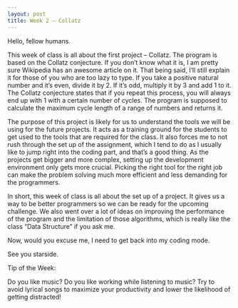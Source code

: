 ```yaml
---
layout: post
title: Week 2 – Collatz
---
```

Hello, fellow humans.

This week of class is all about the first project – Collatz. The program is based on the Collatz conjecture. If you don’t know what it is, I am pretty sure Wikipedia has an awesome article on it. That being said, I’ll still explain it for those of you who are too lazy to type. If you take a positive natural number and it’s even, divide it by 2. If it’s odd, multiply it by 3 and add 1 to it. The Collatz conjecture states that if you repeat this process, you will always end up with 1 with a certain number of cycles. The program is supposed to calculate the maximum cycle length of a range of numbers and returns it. 

The purpose of this project is likely for us to understand the tools we will be using for the future projects. It acts as a training ground for the students to get used to the tools that are required for the class. It also forces me to not rush through the set up of the assignment, which I tend to do as I usually like to jump right into the coding part, and that’s a good thing. As the projects get bigger and more complex, setting up the development environment only gets more crucial. Picking the right tool for the right job can make the problem solving much more efficient and less demanding for the programmers.

In short, this week of class is all about the set up of a project. It gives us a way to be better programmers so we can be ready for the upcoming challenge. We also went over a lot of ideas on improving the performance of the program and the limitation of those algorithms, which is really like the class “Data Structure” if you ask me. 

Now, would you excuse me, I need to get back into my coding mode.

See you starside.

Tip of the Week:

Do you like music? Do you like working while listening to music? Try to avoid lyrical songs to maximize your productivity and lower the likelihood of getting distracted!

